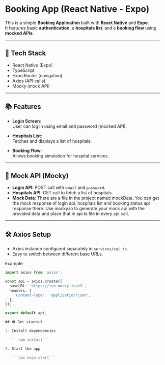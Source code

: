 # Booking App (React Native - Expo)

This is a simple **Booking Application** built with **React Native** and **Expo**.  
It features basic **authentication**, a **hospitals list**, and a **booking flow** using **mocked APIs**.

---

## 🚀 Tech Stack

- React Native (Expo)
- TypeScript
- Expo Router (navigation)
- Axios (API calls)
- Mocky (mock API)

---

## 📚 Features

- **Login Screen**:  
  User can log in using email and password (mocked API).

- **Hospitals List**:  
  Fetches and displays a list of hospitals.

- **Booking Flow**:  
  Allows booking simulation for hospital services.

---

## 🔗 Mock API (Mocky)

- **Login API**: POST call with `email` and `password`.
- **Hospitals API**: GET call to fetch a list of hospitals.
- **Mock Data**: There are a file in the project named mockData.
You can get the mock response of login api, hospitals list and booking status api response there.
Use mocky.io to generate your mock api with the provided data and place that in api.ts file in every api call.

---

## 🛠 Axios Setup

- Axios instance configured separately in `services/api.ts`.
- Easy to switch between different base URLs.

Example:

```typescript
import axios from 'axios';

const api = axios.create({
  baseURL: 'https://run.mocky.io/v3', 
  headers: {
    'Content-Type': 'application/json',
  },
});

export default api;

## 🛠 Get started

1. Install dependencies

   ```npm install```

2. Start the app

   ```npx expo start```
